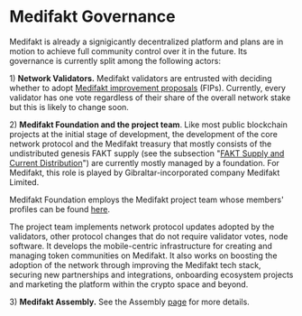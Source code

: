 # Medifakt Governance

Medifakt is already a signigicantly decentralized platform and plans are in motion to achieve full community control over it in the future. Its governance is currently split among the following actors:

1\) **Network Validators.** Medifakt validators are entrusted with deciding whether to adopt [Medifakt improvement proposals](https://docs.medifakt.network/general/fips) \(FIPs\).  Currently, every validator has one vote regardless of their share of the overall network stake but this is likely to change soon.

2\) **Medifakt Foundation and the project team**. Like most public blockchain projects at the initial stage of development, the development of the core network protocol and the Medifakt treasury that mostly consists of the undistributed genesis FAKT supply \(see the subsection "[FAKT Supply and Current Distribution](https://docs.medifakt.network/general/fuse-token/fuse-supply-and-current-distribution)"\) are currently mostly managed by a foundation. For Medifakt, this role is played by Gibraltar-incorporated company Medifakt Limited.

Medifakt Foundation employs the Medifakt project team whose members' profiles can be found [here](https://medifakt.network/about).

The project team implements network protocol updates adopted by the validators, other protocol changes that do not require validator votes, node software. It develops the mobile-centric infrastructure for creating and managing token communities on Medifakt. It also works on boosting the adoption of the network through improving the Medifakt tech stack, securing new partnerships and integrations, onboarding ecosystem projects and marketing the platform within the crypto space and beyond.  

3\) **Medifakt Assembly.** See the Assembly [page](https://docs.medifakt.network/general/fuse-governance/fuse-assembly) for more details.   

